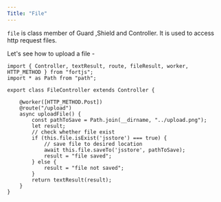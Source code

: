 ```yaml
---
Title: "File"
---
```


`file` is class member of  Guard ,Shield and Controller. It is used to access http request files.

Let's see how to upload a file - 

```
import { Controller, textResult, route, fileResult, worker, HTTP_METHOD } from "fortjs";
import * as Path from "path";

export class FileController extends Controller {
   
    @worker([HTTP_METHOD.Post])
    @route("/upload")
    async uploadFile() {
        const pathToSave = Path.join(__dirname, "../upload.png");
        let result;
        // check whether file exist
        if (this.file.isExist('jsstore') === true) {
            // save file to desired location
            await this.file.saveTo('jsstore', pathToSave);
            result = "file saved";
        } else {
            result = "file not saved";
        }
        return textResult(result);
    }    
}
```
